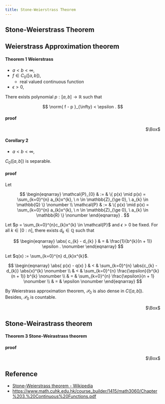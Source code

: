 ```yaml
---
title: Stone-Weierstrass Theorem
---
```


## Stone-Weierstrass Theorem

## Weierstrass Approximation theorem

#### Theorem 1 Weierstrass
* $a < b < \infty$,
* $f \in C_{0}([a, b])$,
    * real valued continuous function
* $\epsilon > 0$,

There exists polynomial $p:[a, b] \rightarrow \mathbb{R}$ such that

$$
    \norm{
        f - p
    }_{\infty}
    <
    \epsilon
    .
$$

#### proof

<div class="QED" style="text-align: right">$\Box$</div>

#### Corollary 2
* $a < b < \infty$,

$C_{0}([a, b])$ is separable.

#### proof
Let

$$
\begin{eqnarray}
    \mathcal{P}_{0}
    & := &
        \{
            p(x)
            \mid
            p(x)
            =
            \sum_{k=0}^{n}
                a_{k}x^{k},
            \
            n \in \mathbb{Z}_{\ge 0},
            \
            a_{k} \in \mathbb{Q}
        \}
    \nonumber
    \\
    \mathcal{P}
    & := &
        \{
            p(x)
            \mid
            p(x)
            =
            \sum_{k=0}^{n}
                a_{k}x^{k},
            \
            n \in \mathbb{Z}_{\ge 0},
            \
            a_{k} \in \mathbb{R}
        \}
    \nonumber
\end{eqnarray}
    .
$$

Let $p = \sum_{k=0}^{n}c_{k}x^{k} \in \mathcal{P}$ and $\epsilon > 0$ be fixed.
For all $k \in [0:n]$, there exists $d_{k} \in \mathbb{Q}$ such that

$$
\begin{eqnarray}
    \abs{
        c_{k}
        -
        d_{k}
    }
    & = &
        \frac{1}{b^{k}(n + 1)}
        \epsilon
    .
    \nonumber
\end{eqnarray}
$$

Let $q(x) := \sum_{k=0}^{n} d_{k}x^{k}$.

$$
\begin{eqnarray}
    \abs{
        p(x)
        -
        q(x)
    }
    & < &
        \sum_{k=0}^{n}
            \abs{c_{k} - d_{k}}
            \abs{x}^{k}
    \nonumber
    \\
    & < &
        \sum_{k=0}^{n}
            \frac{\epsilon}{b^{k}(n + 1)}
            b^{k}
    \nonumber
    \\
    & = &
        \sum_{k=0}^{n}
            \frac{\epsilon}{n + 1}
    \nonumber
    \\
    & = &
        \epsilon
    \nonumber
\end{eqnarray}
$$

By Weierstrass approximation theorem, $\mathcal{P}_{0}$ is also dense in $C([a, b])$.
Besides, $\mathcal{P}_{0}$ is countable.

<div class="QED" style="text-align: right">$\Box$</div>

## Stone-Weirastrass theorem

#### Theorem 3 Stone-Weirastrass theorem


#### proof

<div class="QED" style="text-align: right">$\Box$</div>

## Reference
* [Stone–Weierstrass theorem \- Wikipedia](https://en.wikipedia.org/wiki/Stone%E2%80%93Weierstrass_theorem)
* https://www.math.cuhk.edu.hk/course_builder/1415/math3060/Chapter%203.%20Continuous%20Functions.pdf
